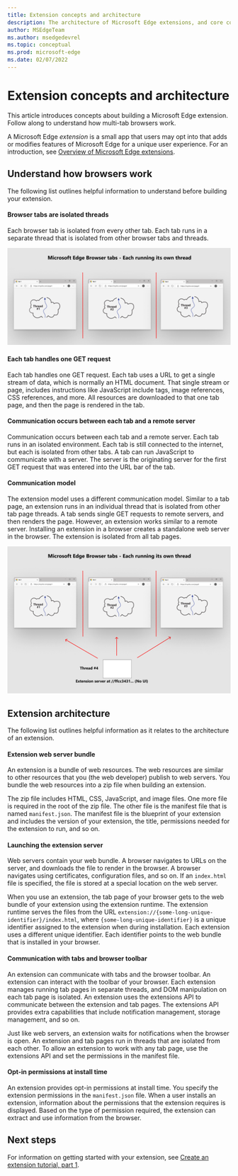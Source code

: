 ```yaml
---
title: Extension concepts and architecture
description: The architecture of Microsoft Edge extensions, and core concepts to build extensions.
author: MSEdgeTeam
ms.author: msedgedevrel
ms.topic: conceptual
ms.prod: microsoft-edge
ms.date: 02/07/2022
---
```

# Extension concepts and architecture

This article introduces concepts about building a Microsoft Edge extension.  Follow along to understand how multi-tab browsers work.

A Microsoft Edge *extension* is a small app that users may opt into that adds or modifies features of Microsoft Edge for a unique user experience.  For an introduction, see [Overview of Microsoft Edge extensions](../index.md).


<!-- ====================================================================== -->
## Understand how browsers work

The following list outlines helpful information to understand before building your extension.

#### Browser tabs are isolated threads

Each browser tab is isolated from every other tab.  Each tab runs in a separate thread that is isolated from other browser tabs and threads.

![One thread per browser tab](./media/index-image1-browsertabs.png)

#### Each tab handles one GET request

Each tab handles one GET request.  Each tab uses a URL to get a single stream of data, which is normally an HTML document.  That single stream or page, includes instructions like JavaScript include tags, image references, CSS references, and more.  All resources are downloaded to that one tab page, and then the page is rendered in the tab.

#### Communication occurs between each tab and a remote server

Communication occurs between each tab and a remote server.  Each tab runs in an isolated environment.  Each tab is still connected to the internet, but each is isolated from other tabs.  A tab can run JavaScript to communicate with a server.  The server is the originating server for the first GET request that was entered into the URL bar of the tab.

#### Communication model

The extension model uses a different communication model.  Similar to a tab page, an extension runs in an individual thread that is isolated from other tab page threads.  A tab sends single GET requests to remote servers, and then renders the page.  However, an extension works similar to a remote server.  Installing an extension in a browser creates a standalone web server in the browser.  The extension is isolated from all tab pages.

![Extensions use a different communication model](./media/index-image3-upsidedown.png)


<!-- ====================================================================== -->
## Extension architecture

The following list outlines helpful information as it relates to the architecture of an extension.

#### Extension web server bundle

An extension is a bundle of web resources.  The web resources are similar to other resources that you (the web developer) publish to web servers.  You bundle the web resources into a zip file when building an extension.

The zip file includes HTML, CSS, JavaScript, and image files.  One more file is required in the root of the zip file.  The other file is the manifest file that is named `manifest.json`.  The manifest file is the blueprint of your extension and includes the version of your extension, the title, permissions needed for the extension to run, and so on.

#### Launching the extension server

Web servers contain your web bundle.  A browser navigates to URLs on the server, and downloads the file to render in the browser.  A browser navigates using certificates, configuration files, and so on.  If an `index.html` file is specified, the file is stored at a special location on the web server.

When you use an extension, the tab page of your browser gets to the web bundle of your extension using the extension runtime.  The extension runtime serves the files from the URL `extension://{some-long-unique-identifier}/index.html`, where `{some-long-unique-identifier}` is a unique identifier assigned to the extension when during installation.  Each extension uses a different unique identifier.  Each identifier points to the web bundle that is installed in your browser.

#### Communication with tabs and browser toolbar

An extension can communicate with tabs and the browser toolbar.  An extension can interact with the toolbar of your browser.  Each extension manages running tab pages in separate threads, and DOM manipulation on each tab page is isolated.  An extension uses the extensions API to communicate between the extension and tab pages.  The extensions API provides extra capabilities that include notification management, storage management, and so on.

Just like web servers, an extension waits for notifications when the browser is open.  An extension and tab pages run in threads that are isolated from each other.  To allow an extension to work with any tab page, use the extensions API and set the permissions in the manifest file.

#### Opt-in permissions at install time

An extension provides opt-in permissions at install time.  You specify the extension permissions in the `manifest.json` file.  When a user installs an extension, information about the permissions that the extension requires is displayed.  Based on the type of permission required, the extension can extract and use information from the browser.


<!-- ====================================================================== -->
## Next steps

For information on getting started with your extension, see [Create an extension tutorial, part 1](part1-simple-extension.md).
